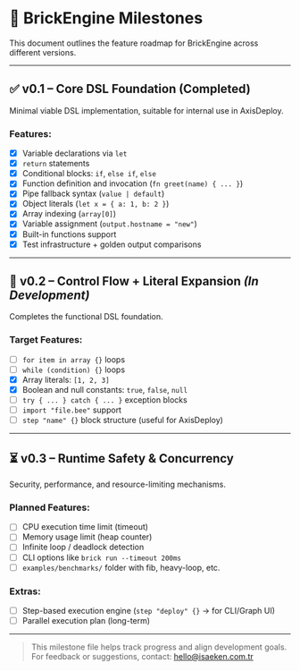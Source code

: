 # 📌 BrickEngine Milestones

This document outlines the feature roadmap for BrickEngine across different versions.

---

## ✅ v0.1 – Core DSL Foundation (Completed)
Minimal viable DSL implementation, suitable for internal use in AxisDeploy.

### Features:
- [x] Variable declarations via `let`
- [x] `return` statements
- [x] Conditional blocks: `if`, `else if`, `else`
- [x] Function definition and invocation (`fn greet(name) { ... }`)
- [x] Pipe fallback syntax (`value | default`)
- [x] Object literals (`let x = { a: 1, b: 2 }`)
- [x] Array indexing (`array[0]`)
- [x] Variable assignment (`output.hostname = "new"`)
- [x] Built-in functions support
- [x] Test infrastructure + golden output comparisons

---

## 🚧 v0.2 – Control Flow + Literal Expansion _(In Development)_
Completes the functional DSL foundation.

### Target Features:
- [ ] `for item in array {}` loops
- [ ] `while (condition) {}` loops
- [x] Array literals: `[1, 2, 3]`
- [x] Boolean and null constants: `true`, `false`, `null`
- [ ] `try { ... } catch { ... }` exception blocks
- [ ] `import "file.bee"` support
- [ ] `step "name" {}` block structure (useful for AxisDeploy)

---

## ⏳ v0.3 – Runtime Safety & Concurrency
Security, performance, and resource-limiting mechanisms.

### Planned Features:
- [ ] CPU execution time limit (timeout)
- [ ] Memory usage limit (heap counter)
- [ ] Infinite loop / deadlock detection
- [ ] CLI options like `brick run --timeout 200ms`
- [ ] `examples/benchmarks/` folder with fib, heavy-loop, etc.

### Extras:
- [ ] Step-based execution engine (`step "deploy" {}` → for CLI/Graph UI)
- [ ] Parallel execution plan (long-term)

---

> This milestone file helps track progress and align development goals. For feedback or suggestions, contact: hello@isaeken.com.tr
